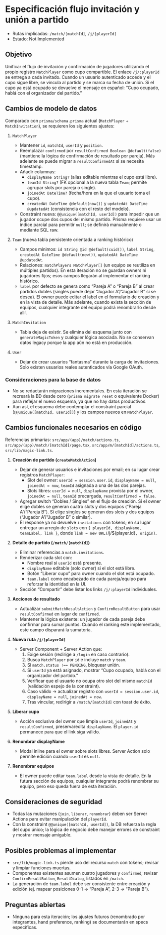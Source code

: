 # Especificación flujo invitación y unión a partido

- Rutas implicadas: `/match/[matchId]`, `/j/[playerId]`
- Estado: Not Implemented

## Objetivo
Unificar el flujo de invitación y confirmación de jugadores utilizando el propio registro `MatchPlayer` como cupo compartible. El enlace `/j/:playerId` se entrega a cada invitado. Cuando un usuario autenticado accede y el cupo sigue libre, se vincula al partido y se marca su fecha de unión. Si el cupo ya está ocupado se devuelve el mensaje en español: “Cupo ocupado, hablá con el organizador del partido.”

## Cambios de modelo de datos
Comparado con `prisma/schema.prisma` actual (`MatchPlayer` + `MatchInvitation`), se requieren los siguientes ajustes:

1. `MatchPlayer`
   - Mantener `id`, `matchId`, `userId` y `position`.
   - Reemplazar `confirmed` por `resultConfirmed Boolean @default(false)` (mantiene la lógica de confirmación de resultado por pareja). Más adelante se puede migrar a `resultConfirmedAt` si se necesita timestamp.
   - Añadir columnas:
     - `displayName String?` (alias editable mientras el cupo está libre).
     - `teamId String?` (FK opcional a la nueva tabla `Team`; permite agrupar slots por pareja o single).
     - `joinedAt DateTime?` (fecha/hora en la que el usuario toma el cupo).
     - `createdAt DateTime @default(now())` y `updatedAt DateTime @updatedAt` (consistencia con el resto del modelo).
   - Constraint nueva: `@@unique([matchId, userId])` para impedir que un jugador ocupe dos cupos del mismo partido. Prisma requiere usar un índice parcial para permitir `null`; se definirá manualmente o mediante SQL raw.

2. `Team` (nueva tabla persistente orientada a ranking histórico)
   - Campos mínimos: `id String @id @default(cuid())`, `label String`, `createdAt DateTime @default(now())`, `updatedAt DateTime @updatedAt`.
   - Relaciones: `matchPlayers MatchPlayer[]` (un equipo se reutiliza en múltiples partidos). En esta iteración no se guardan owners ni jugadores fijos; esos campos llegarán al implementar el ranking histórico.
   - `label` por defecto se genera como “Pareja A” o “Pareja B” al crear partidos dobles (singles puede dejar “Jugador A”/“Jugador B” si se desea). El owner puede editar el label en el formulario de creación y en la vista de detalle. Más adelante, cuando exista la sección de equipos, cualquier integrante del equipo podrá renombrarlo desde allí.

3. `MatchInvitation`
   - Tabla deja de existir. Se elimina del esquema junto con `generateMagicToken` y cualquier lógica asociada. No se conservan datos legacy porque la app aún no está en producción.

4. `User`
   - Dejar de crear usuarios “fantasma” durante la carga de invitaciones. Solo existen usuarios reales autenticados vía Google OAuth.

### Consideraciones para la base de datos
- No se redactarán migraciones incrementales. En esta iteración se recreará la BD desde cero (`prisma migrate reset` o equivalente Docker) para reflejar el nuevo esquema, ya que no hay datos productivos.
- Aun así, el esquema debe contemplar el constraint parcial (`@@unique([matchId, userId])`) y los campos nuevos en `MatchPlayer`.

## Cambios funcionales necesarios en código
Referencias primarias: `src/app/(app)/match/actions.ts`, `src/app/(app)/match/[matchId]/page.tsx`, `src/app/m/[matchId]/actions.ts`, `src/lib/magic-link.ts`.

1. **Creación de partido (`createMatchAction`)**
   - Dejar de generar usuarios e invitaciones por email; en su lugar crear registros `MatchPlayer`:
     - Slot del owner: `userId = session.user.id`, `displayName = null`, `joinedAt = now`, `teamId` asignada a una de las dos parejas.
     - Slots libres: `userId = null`, `displayName` provista por el owner, `joinedAt = null`, `teamId` precargada, `resultConfirmed = false`.
   - Agregar switch “Dobles / Singles” en el flujo de creación. Si el owner elige dobles se generan cuatro slots y dos equipos (“Pareja A”/“Pareja B”). Si elige singles se generan dos slots y dos equipos (“Jugador A”/“Jugador B” o similar).
   - El response ya no devuelve `invitations` con tokens; en su lugar entregar un arreglo de `slots` con `{ playerId, displayName, teamLabel, link }`, donde `link = new URL(`/j/${player.id}`, origin)`.

2. **Detalle de partido (`/match/[matchId]`)**
   - Eliminar referencias a `match.invitations`.
   - Renderizar cada slot con:
     - Nombre real si `userId` está presente.
     - `displayName` editable (solo owner) si el slot está libre.
     - Botón “Liberar cupo” para owner cuando el slot está ocupado.
     - `team.label` como encabezado de cada pareja/equipo para reforzar la identidad en la UI.
   - Sección “Compartir” debe listar los links `/j/:playerId` individuales.

3. **Acciones de resultado**
   - Actualizar `submitMatchResultAction` y `ConfirmResultButton` para usar `resultConfirmed` en lugar de `confirmed`.
   - Mantener la lógica existente: un jugador de cada pareja debe confirmar para sumar puntos. Cuando el ranking esté implementado, este campo disparará la sumatoria.

4. **Nueva ruta `/j/[playerId]`**
   - Server Component + Server Action que:
     1. Exige sesión (redirige a `/login` en caso contrario).
     2. Busca `MatchPlayer` por `id` e incluye `match` y `team`.
     3. Si `match.status !== PENDING`, bloquear unión.
     4. Si `userId` ya está asignado, mostrar “Cupo ocupado, hablá con el organizador del partido.”
     5. Verificar que el usuario no ocupa otro slot del mismo `matchId` (validación espejo de la constraint).
     6. Caso válido → actualizar registro con `userId = session.user.id`, `displayName = null`, `joinedAt = now`.
     7. Tras vincular, redirigir a `/match/[matchId]` con toast de éxito.

5. **Liberar cupo**
   - Acción exclusiva del owner que limpia `userId`, `joinedAt` y `resultConfirmed`, preserva/edita `displayName`. El `player.id` permanece para que el link siga válido.

6. **Renombrar displayName**
   - Modal inline para el owner sobre slots libres. Server Action solo permite edición cuando `userId` es `null`.

7. **Renombrar equipos**
   - El owner puede editar `team.label` desde la vista de detalle. En la futura sección de equipos, cualquier integrante podrá renombrar su equipo, pero eso queda fuera de esta iteración.

## Consideraciones de seguridad
- Todas las mutaciones (`join`, `liberar`, `renombrar`) deben ser Server Actions para evitar manipulación del `playerId`.
- Con la constraint `@@unique([matchId, userId])`, la DB refuerza la regla del cupo único; la lógica de negocio debe manejar errores de constraint y mostrar mensaje amigable.

## Posibles problemas al implementar
- `src/lib/magic-link.ts` pierde uso del recurso `match` con tokens; revisar y limpiar funciones muertas.
- Componentes existentes asumen cuatro jugadores y `confirmed`; revisar `ConfirmResultButton`, `ResultDialog`, listados en `/match`.
- La generación de `team.label` debe ser consistente entre creación y edición (ej. mapear posiciones 0-1 → “Pareja A”, 2-3 → “Pareja B”).

## Preguntas abiertas
- Ninguna para esta iteración; los ajustes futuros (renombrado por integrantes, hand preference, ranking) se documentarán en specs específicas.

